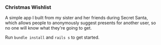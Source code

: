 ### Christmas Wishlist

A simple app I built from my sister and her friends during Secret Santa, which allows people to anonymously
 suggest presents for another user, so no one will know what they're going to get.


Run `bundle install` and `rails s` to get started.

